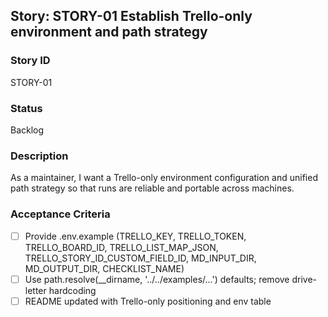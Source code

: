 ## Story: STORY-01 Establish Trello-only environment and path strategy

### Story ID
STORY-01

### Status
Backlog

### Description
As a maintainer, I want a Trello-only environment configuration and unified path strategy so that runs are reliable and portable across machines.

### Acceptance Criteria
- [ ] Provide .env.example (TRELLO_KEY, TRELLO_TOKEN, TRELLO_BOARD_ID, TRELLO_LIST_MAP_JSON, TRELLO_STORY_ID_CUSTOM_FIELD_ID, MD_INPUT_DIR, MD_OUTPUT_DIR, CHECKLIST_NAME)
- [ ] Use path.resolve(__dirname, '../../examples/...') defaults; remove drive-letter hardcoding
- [ ] README updated with Trello-only positioning and env table
